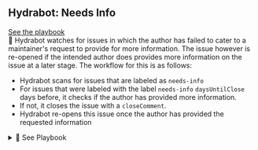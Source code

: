 ## Hydrabot: Needs Info

[See the playbook](#below)  
🤖 Hydrabot watches for issues in which the author has failed to cater to a maintainer's request to provide for more information. The issue however is re-opened if the intended author does provides more information on the issue at a later stage. The workflow for this is as follows:

- Hydrabot scans for issues that are labeled as `needs-info`
- For issues that were labeled with the label `needs-info` `daysUntilClose` days before, it checks if the author has provided more information.
- If not, it closes the issue with a `closeComment`.
- Hydrabot re-opens this issue once the author has provided the requested information

<details id="below"><summary>🔖 See Playbook</summary>
  <p>

  ```yml
  needsInfo:
    daysUntilClose: 10,
    needsInfoLabel: needs-info
    closeComment: >
      This issue has been automatically closed because there has been no response
      to our request for more information from the original author. With only the
      information that is currently in the issue, we don't have enough information
      to take action. Please reach out if you have or find the answers we need so
      that we can investigate further.
  hydrabot: # your hydrabot validation configuration
  ```
  </p>
</details>